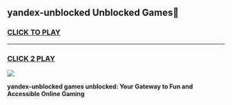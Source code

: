 
## yandex-unblocked Unblocked Games👋
<h3>
<a href="https://news.freeplayer.one?title=yandex-unblocked&ref=16F">CLICK TO PLAY</a></h3>
<hr>

<h3>
<a href="https://news.freeplayer.one?title=yandex-unblocked&ref=16F">CLICK 2 PLAY</a>
  
</h3>

<a href="https://news.freeplayer.one?title=yandex-unblocked&ref=16F/"><img src="https://clearcache.store/games.png"></a>


**yandex-unblocked games unblocked: Your Gateway to Fun and Accessible Online Gaming**
